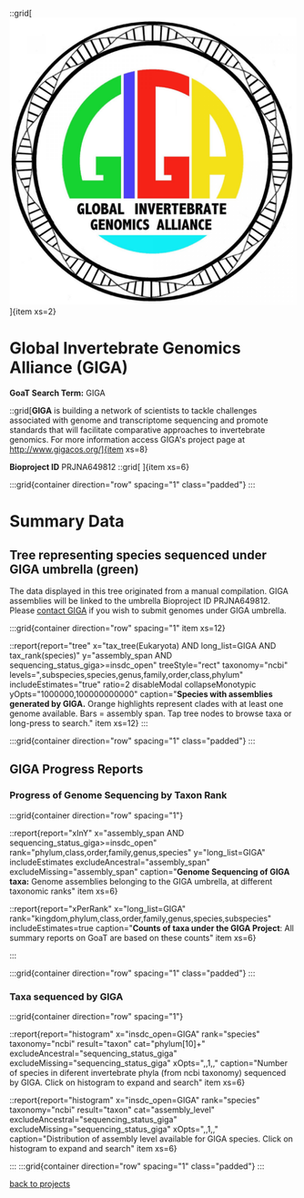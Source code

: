 ::grid[![GoaT](/static/images/GIGA.jpeg)]{item xs=2}

# Global Invertebrate Genomics Alliance (GIGA)

**GoaT Search Term:** GIGA

::grid[**GIGA** is building a network of scientists to tackle challenges associated with genome and transcriptome sequencing and promote standards that will facilitate comparative approaches to invertebrate genomics. For more information access GIGA's project page at http://www.gigacos.org/]{item xs=8}

**Bioproject ID** PRJNA649812
::grid[ ]{item xs=6}

:::grid{container direction="row" spacing="1" class="padded"}
:::

# Summary Data

## Tree representing species sequenced under GIGA umbrella (green)
The data displayed in this tree originated from a manual compilation. GIGA assemblies will be linked to the umbrella Bioproject ID PRJNA649812. Please [contact GIGA](/http://www.gigacos.org/) if you wish to submit genomes under GIGA umbrella.

:::grid{container direction="row" spacing="1" item xs=12}

::report{report="tree" x="tax_tree(Eukaryota) AND long_list=GIGA  AND tax_rank(species)" y="assembly_span AND sequencing_status_giga>=insdc_open" treeStyle="rect" taxonomy="ncbi" levels=",subspecies,species,genus,family,order,class,phylum" includeEstimates="true" ratio=2 disableModal collapseMonotypic yOpts="1000000,100000000000" caption="**Species with assemblies generated by GIGA.** Orange highlights represent clades with at least one genome available. Bars = assembly span. Tap tree nodes to browse taxa or long-press to search." item xs=12}
:::

:::grid{container direction="row" spacing="1" class="padded"}
:::

## GIGA Progress Reports
### Progress of Genome Sequencing by Taxon Rank
:::grid{container direction="row" spacing="1"}

::report{report="xInY" x="assembly_span AND sequencing_status_giga>=insdc_open" rank="phylum,class,order,family,genus,species" y="long_list=GIGA" includeEstimates excludeAncestral="assembly_span" excludeMissing="assembly_span" caption="**Genome Sequencing of GIGA taxa:** Genome assemblies belonging to the GIGA umbrella, at different taxonomic ranks" item xs=6}

::report{report="xPerRank" x="long_list=GIGA" rank="kingdom,phylum,class,order,family,genus,species,subspecies" includeEstimates=true caption="**Counts of taxa under the GIGA Project**: All summary reports on GoaT are based on these counts" item xs=6}

:::

:::grid{container direction="row" spacing="1" class="padded"}
:::

### Taxa sequenced by GIGA

:::grid{container direction="row" spacing="1"}

::report{report="histogram" x="insdc_open=GIGA" rank="species" taxonomy="ncbi" result="taxon" cat="phylum[10]+" excludeAncestral="sequencing_status_giga" excludeMissing="sequencing_status_giga" xOpts=",,1,," caption="Number of species in diferent invertebrate phyla (from ncbi taxonomy) sequenced by GIGA. Click on histogram to expand and search" item xs=6}


::report{report="histogram" x="insdc_open=GIGA" rank="species" taxonomy="ncbi" result="taxon" cat="assembly_level" excludeAncestral="sequencing_status_giga" excludeMissing="sequencing_status_giga" xOpts=",,1,," caption="Distribution of assembly level available for GIGA species. Click on histogram to expand and search" item xs=6}

:::
:::grid{container direction="row" spacing="1" class="padded"}
:::



[back to projects](/projects)
